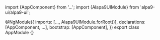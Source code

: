 import {AppComponent} from '...';
import {Alapa9UIModule} from 'alpa9-ui/alpa9-ui';

@NgModule({
  imports: [..., Alapa9UIModule.forRoot()],
  declarations: [AppComponent, ...],
  bootstrap: [AppComponent],
})
export class AppModule {}
